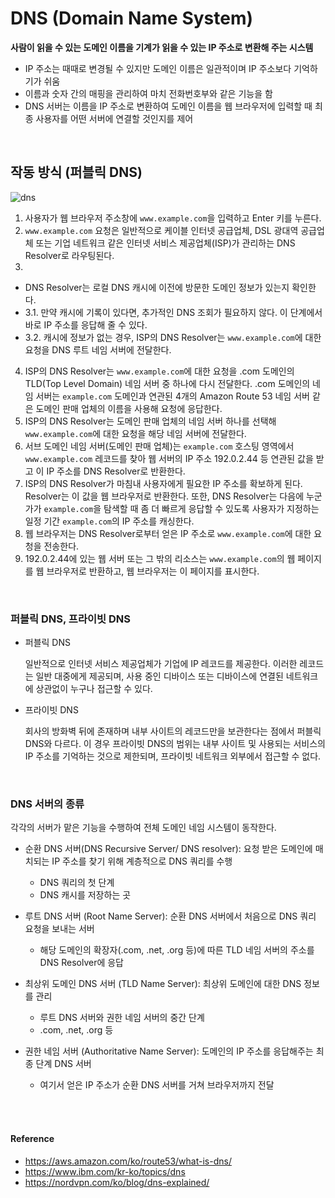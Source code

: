 # DNS (Domain Name System)
**사람이 읽을 수 있는 도메인 이름을 기계가 읽을 수 있는 IP 주소로 변환해 주는 시스템**
- IP 주소는 때때로 변경될 수 있지만 도메인 이름은 일관적이며 IP 주소보다 기억하기가 쉬움
- 이름과 숫자 간의 매핑을 관리하여 마치 전화번호부와 같은 기능을 함
- DNS 서버는 이름을 IP 주소로 변환하여 도메인 이름을 웹 브라우저에 입력할 때 최종 사용자를 어떤 서버에 연결할 것인지를 제어

<br>

## 작동 방식 (퍼블릭 DNS)
<img src="https://d1.awsstatic.com/Route53/how-route-53-routes-traffic.8d313c7da075c3c7303aaef32e89b5d0b7885e7c.png" alt="dns">

1. 사용자가 웹 브라우저 주소창에 `www.example.com`을 입력하고 Enter 키를 누른다.
2. `www.example.com` 요청은 일반적으로 케이블 인터넷 공급업체, DSL 광대역 공급업체 또는 기업 네트워크 같은 인터넷 서비스 제공업체(ISP)가 관리하는 DNS Resolver로 라우팅된다.
3. 
- DNS Resolver는 로컬 DNS 캐시에 이전에 방문한 도메인 정보가 있는지 확인한다. 
- 3.1. 만약 캐시에 기록이 있다면, 추가적인 DNS 조회가 필요하지 않다. 이 단계에서 바로 IP 주소를 응답해 줄 수 있다.
- 3.2. 캐시에 정보가 없는 경우, ISP의 DNS Resolver는 `www.example.com`에 대한 요청을 DNS 루트 네임 서버에 전달한다.
4. ISP의 DNS Resolver는 `www.example.com`에 대한 요청을 .com 도메인의 TLD(Top Level Domain) 네임 서버 중 하나에 다시 전달한다. 
.com 도메인의 네임 서버는 `example.com` 도메인과 연관된 4개의 Amazon Route 53 네임 서버 같은 도메인 판매 업체의 이름을 사용해 요청에 응답한다.
5. ISP의 DNS Resolver는 도메인 판매 업체의 네임 서버 하나를 선택해 `www.example.com`에 대한 요청을 해당 네임 서버에 전달한다.
6. 서브 도메인 네임 서버(도메인 판매 업체)는 `example.com` 호스팅 영역에서 `www.example.com` 레코드를 찾아 웹 서버의 IP 주소 192.0.2.44 등 연관된 값을 받고 이 IP 주소를 DNS Resolver로 반환한다.
7. ISP의 DNS Resolver가 마침내 사용자에게 필요한 IP 주소를 확보하게 된다.
Resolver는 이 값을 웹 브라우저로 반환한다. 또한, DNS Resolver는 다음에 누군가가 `example.com`을 탐색할 때 좀 더 빠르게 응답할 수 있도록 사용자가 지정하는 일정 기간 `example.com`의 IP 주소를 캐싱한다.
8. 웹 브라우저는 DNS Resolver로부터 얻은 IP 주소로 `www.example.com`에 대한 요청을 전송한다.
9. 192.0.2.44에 있는 웹 서버 또는 그 밖의 리소스는 `www.example.com`의 웹 페이지를 웹 브라우저로 반환하고, 웹 브라우저는 이 페이지를 표시한다.

<br>

### 퍼블릭 DNS, 프라이빗 DNS
- 퍼블릭 DNS

    일반적으로 인터넷 서비스 제공업체가 기업에 IP 레코드를 제공한다.
    이러한 레코드는 일반 대중에게 제공되며, 사용 중인 디바이스 또는 디바이스에 연결된 네트워크에 상관없이 누구나 접근할 수 있다.

- 프라이빗 DNS

    회사의 방화벽 뒤에 존재하며 내부 사이트의 레코드만을 보관한다는 점에서 퍼블릭 DNS와 다르다.
    이 경우 프라이빗 DNS의 범위는 내부 사이트 및 사용되는 서비스의 IP 주소를 기억하는 것으로 제한되며, 프라이빗 네트워크 외부에서 접근할 수 없다.

<br>

### DNS 서버의 종류
각각의 서버가 맡은 기능을 수행하여 전체 도메인 네임 시스템이 동작한다.

- 순환 DNS 서버(DNS Recursive Server/ DNS resolver): 요청 받은 도메인에 매치되는 IP 주소를 찾기 위해 계층적으로 DNS 쿼리를 수행
    
    - DNS 쿼리의 첫 단계
    - DNS 캐시를 저장하는 곳
- 루트 DNS 서버 (Root Name Server): 순환 DNS 서버에서 처음으로 DNS 쿼리 요청을 보내는 서버

    - 해당 도메인의 확장자(.com, .net, .org 등)에 따른 TLD 네임 서버의 주소를 DNS Resolver에 응답
- 최상위 도메인 DNS 서버 (TLD Name Server): 최상위 도메인에 대한 DNS 정보를 관리

    - 루트 DNS 서버와 권한 네임 서버의 중간 단계
    - .com, .net, .org 등
- 권한 네임 서버 (Authoritative Name Server): 도메인의 IP 주소를 응답해주는 최종 단계 DNS 서버

    - 여기서 얻은 IP 주소가 순환 DNS 서버를 거쳐 브라우저까지 전달



<br><br>

#### Reference
- https://aws.amazon.com/ko/route53/what-is-dns/
- https://www.ibm.com/kr-ko/topics/dns
- https://nordvpn.com/ko/blog/dns-explained/
